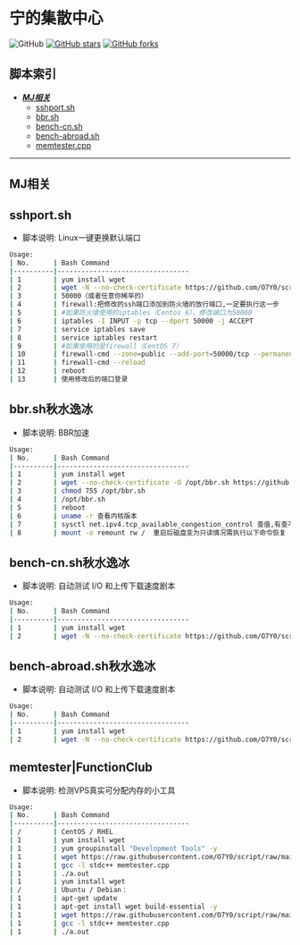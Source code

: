 # 宁的集散中心
![GitHub](https://img.shields.io/github/license/mashape/apistatus.svg)
[![GitHub stars](https://img.shields.io/github/stars/O7Y0/script.svg?style=popout&label=Stars)](https://github.com/O7Y0/script/stargazers)
[![GitHub forks](https://img.shields.io/github/forks/O7Y0/script.svg?style=popout&label=Fork)](https://github.com/O7Y0/script/fork)
## 脚本索引
* [***MJ相关***](#代理相关)
  * [sshport.sh](#sshport)
  * [bbr.sh](#bbr)
  * [bench-cn.sh](#bench)
  * [bench-abroad.sh](#bench-abroad)
  * [memtester.cpp](#memtester)
---

## MJ相关

## sshport.sh

- 脚本说明: Linux一键更换默认端口

```bash
Usage:
| No.      | Bash Command                    
|----------|---------------------------------
| 1        | yum install wget
| 2        | wget -N --no-check-certificate https://github.com/O7Y0/script/raw/main/sshport.sh && chmod +x sshport.sh && bash sshport.sh
| 3        | 50000（或者任意你稀罕的）
| 4        | firewall:把修改的ssh端口添加到防火墙的放行端口,一定要执行这一步
| 5        | #如果防火墙使用的iptables（Centos 6），修改端口为50000
| 6        | iptables -I INPUT -p tcp --dport 50000 -j ACCEPT
| 7        | service iptables save
| 8        | service iptables restart
| 9        | #如果使用的是firewall（CentOS 7）
| 10       | firewall-cmd --zone=public --add-port=50000/tcp --permanent 
| 11       | firewall-cmd --reload
| 12       | reboot
| 13       | 使用修改后的端口登录
```

## bbr.sh秋水逸冰

- 脚本说明: BBR加速

```bash
Usage:
| No.      | Bash Command                    
|----------|---------------------------------
| 1        | yum install wget
| 2        | wget --no-check-certificate -O /opt/bbr.sh https://github.com/O7Y0/script/raw/main/bbr.sh
| 3        | chmod 755 /opt/bbr.sh
| 4        | /opt/bbr.sh
| 5        | reboot
| 6        | uname -r 查看内核版本
| 7        | sysctl net.ipv4.tcp_available_congestion_control 查值,有查不查无所谓
| 8        | mount -o remount rw /  重启后磁盘变为只读情况需执行以下命令恢复
```
## bench-cn.sh秋水逸冰

- 脚本说明: 自动测试 I/O 和上传下载速度剧本
```bash
Usage:
| No.      | Bash Command                    
|----------|---------------------------------
| 1        | yum install wget
| 2        | wget -N --no-check-certificate https://github.com/O7Y0/script/raw/main/bench-cn.sh && chmod +x bench-cn.sh && bash bench-cn.sh
```
## bench-abroad.sh秋水逸冰

- 脚本说明: 自动测试 I/O 和上传下载速度剧本
```bash
Usage:
| No.      | Bash Command                    
|----------|---------------------------------
| 1        | yum install wget
| 2        | wget -N --no-check-certificate https://github.com/O7Y0/script/raw/main/bench-abroad.sh && chmod +x bench-abroad.sh && bash bench-abroad.sh
```

## memtester|FunctionClub

- 脚本说明: 检测VPS真实可分配内存的小工具
```bash
Usage:
| No.      | Bash Command                    
|----------|---------------------------------
| /        | CentOS / RHEL
| 1        | yum install wget
| 1        | yum groupinstall "Development Tools" -y
| 1        | wget https://raw.githubusercontent.com/O7Y0/script/raw/main/memtester.cpp
| 1        | gcc -l stdc++ memtester.cpp
| 1        | ./a.out
| 1        | yum install wget
| /        | Ubuntu / Debian：
| 1        | apt-get update
| 1        | apt-get install wget build-essential -y
| 1        | wget https://raw.githubusercontent.com/O7Y0/script/raw/main/memtester.cpp
| 1        | gcc -l stdc++ memtester.cpp
| 1        | ./a.out
```
